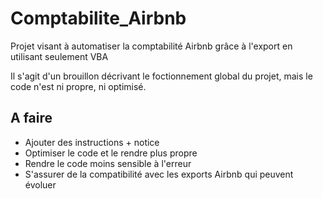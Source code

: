 # Comptabilite_Airbnb

Projet visant à automatiser la comptabilité Airbnb grâce à l'export en utilisant seulement VBA

Il s'agit d'un brouillon décrivant le foctionnement global du projet, mais le code n'est ni propre, ni optimisé.

## A faire
- Ajouter des instructions + notice
- Optimiser le code et le rendre plus propre
- Rendre le code moins sensible à l'erreur 
- S'assurer de la compatibilité avec les exports Airbnb qui peuvent évoluer
